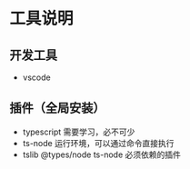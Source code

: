 # 工具说明
## 开发工具
* vscode

## 插件（全局安装）
* typescript  需要学习，必不可少
* ts-node 运行环境，可以通过命令直接执行
* tslib @types/node ts-node 必须依赖的插件